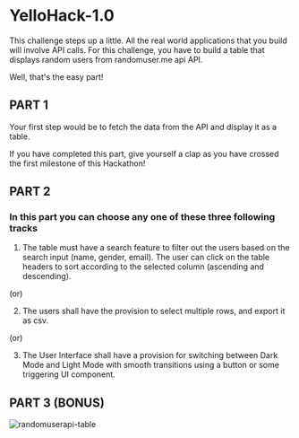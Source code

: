 # YelloHack-1.0


This challenge steps up a little. All the real world applications that you build will involve API calls. For this challenge, you have to build a table that displays random users from randomuser.me api API.

Well, that's the easy part! 


## PART 1

Your first step would be to fetch the data from the API and display it as a table.

If you have completed this part, give yourself a clap as you have crossed the first milestone of this Hackathon!

## PART 2

### In this part you can choose any one of these three following tracks


1. The table must have a search feature to filter out the users based on the search input (name, gender, email). The user can click on the table headers to sort according to the selected column (ascending and descending).

(or)

2. The users shall have the provision to select multiple rows, and export it as csv.

(or)

3. The User Interface shall have a provision for switching between Dark Mode and Light Mode with smooth transitions using a button or some triggering UI component.


## PART 3 (BONUS)







![randomuserapi-table](https://user-images.githubusercontent.com/65271698/157816814-8a54d48c-f9f1-4c96-b1d0-a2a0e38bde94.jpg)
